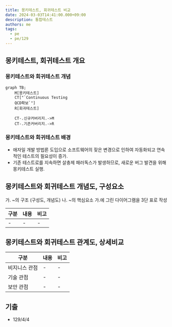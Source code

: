 ```yaml
---
title: 몽키테스트, 회귀테스트 비교
date: 2024-03-03T14:41:00.000+09:00
description: 통합테스트
authors: me
tags:
  - pe
  - pe/129
---
```


## 몽키테스트, 회귀테스트 개요

### 몽키테스트와 회귀테스트 개념

```mermaid
graph TB;
    M[몽키테스트]
    CT["`Continuous Testing
    QCD확보`"]
    R[회귀테스트]

    CT-.신규커버리지.->M
    CT-.기존커버리지.->R
```

### 몽키테스트와 회귀테스트 배경

- 애자일 개발 방법론 도입으로 소프트웨어의 잦은 변경으로 인하여 자동화되고 연속적인 테스트의 필요성이 증가.
- 기존 테스트로를 지속하면 살충제 패러독스가 발생하므로, 새로운 버그 발견을 위해 몽키테스트 실행.

## 몽키테스트와 회귀테스트 개념도, 구성요소

가. ~의 구조 (구성도, 개념도)
나. ~의 핵심요소
가.에 그린 다이어그램을 3단 표로 작성

| 구분 | 내용 | 비고 |
| ---- | ---- | ---- |
| -    | -    | -    |

## 몽키테스트와 회귀테스트 관계도, 상세비교

| 구분          | 내용 | 비고 |
| ------------- | ---- | ---- |
| 비지니스 관점 | -    | -    |
| 기술 관점     | -    | -    |
| 보안 관점     | -    | -    |

## 기출

- 129/4/4
